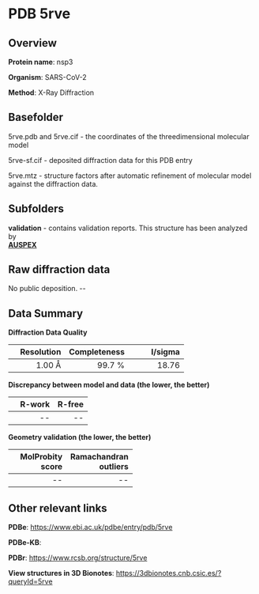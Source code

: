 # PDB 5rve

## Overview

**Protein name**: nsp3

**Organism**: SARS-CoV-2

**Method**: X-Ray Diffraction



## Basefolder

5rve.pdb and 5rve.cif - the coordinates of the threedimensional molecular model

5rve-sf.cif - deposited diffraction data for this PDB entry

5rve.mtz - structure factors after automatic refinement of molecular model against the diffraction data.

## Subfolders





**validation** - contains validation reports. This structure has been analyzed by <br>[**AUSPEX**](https://github.com/thorn-lab/coronavirus_structural_task_force/tree/master/pdb/nsp3/SARS-CoV-2/5rve/validation/auspex)     



## Raw diffraction data

No public deposition. --<br> 

## Data Summary
**Diffraction Data Quality**

|   | Resolution | Completeness| I/sigma |
|---|-------------:|----------------:|--------------:|
|   |1.00 Å|99.7  %|<img width=50/>18.76|

**Discrepancy between model and data (the lower, the better)**

|   | **R-work**| **R-free**   
|---|-------------:|----------------:|           
||--|--|

**Geometry validation (the lower, the better)**

|   |**MolProbity<br>score**| **Ramachandran<br>outliers** 
|---|-------------:|----------------:|
||--|--|

 

 



## Other relevant links 
**PDBe**:  https://www.ebi.ac.uk/pdbe/entry/pdb/5rve

**PDBe-KB**:  
 
**PDBr**: https://www.rcsb.org/structure/5rve 

**View structures in 3D Bionotes**: https://3dbionotes.cnb.csic.es/?queryId=5rve

